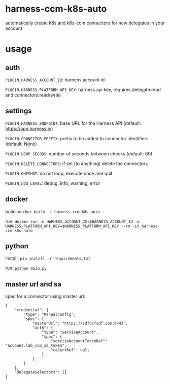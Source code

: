 # harness-ccm-k8s-auto

automatically create k8s and k8s-ccm connectors for new delegates in your account

# usage

## auth

`PLUGIN_HARNESS_ACCOUNT_ID`: harness account id

`PLUGIN_HARNESS_PLATFORM_API_KEY`: harness api key, requires delegate:read and connectors:read/write

## settings

`PLUGIN_HARNESS_ENDPOINT`: base URL for the Harness API (default: https://app.harness.io)

`PLUGIN_CONNECTOR_PREFIX`: prefix to be added to connector identifiers (default: None)

`PLUGIN_LOOP_SECODS`: number of seconds between checks (default: 60)

`PLUGIN_DELETE_CONNECTORS`: if set (to anything) delete the connectors

`PLUGIN_ONESHOT`: do not loop, execute once and quit

`PLUGIN_LOG_LEVEL`: debug, info, warning, error

## docker

build: `docker build -t harness-ccm-k8s-auto .`

run: `docker run -e HARNESS_ACCOUNT_ID=$HARNESS_ACCOUNT_ID -e HARNESS_PLATFORM_API_KEY=$HARNESS_PLATFORM_API_KEY --rm -it harness-ccm-k8s-auto`

## python

install: `pip install -r requirements.txt`

run: `python main.py`

## master url and sa

spec for a connector using master url:
```
{
    "credential": {
        "type": "ManualConfig",
        "spec": {
            "masterUrl": "https://sdfdsfsdf.com:6443",
            "auth": {
                "type": "ServiceAccount",
                "spec": {
                    "serviceAccountTokenRef": "account.lab_ccm_sa_token",
                    "caCertRef": null
                }
            }
        }
    },
    "delegateSelectors": []
}
```
